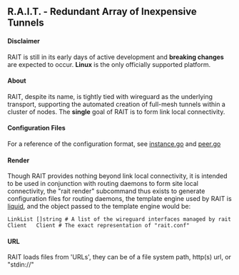 ## R.A.I.T. - Redundant Array of Inexpensive Tunnels
#### Disclaimer

RAIT is still in its early days of active development and **breaking changes** are expected to occur. **Linux** is the only officially supported platform.

#### About

RAIT, despite its name, is tightly tied with wireguard as the underlying transport, supporting the automated creation of full-mesh tunnels within a cluster of nodes. The **single** goal of RAIT is to form link local connectivity.

#### Configuration Files

For a reference of the configuration format, see [instance.go](pkg/rait/instance.go) and [peer.go](pkg/rait/peer.go)

#### Render

Though RAIT provides nothing beyond link local connectivity, it is intended to be used in conjunction with routing daemons to form site local connectivity, the "rait render" subcommand thus exists to generate configuration files for routing daemons, the template engine used by RAIT is [liquid](https://shopify.github.io/liquid/), and the object passed to the template engine would be:

```
LinkList []string # A list of the wireguard interfaces managed by rait
Client   Client # The exact representation of "rait.conf"
```

#### URL

RAIT loads files from 'URLs', they can be of a file system path, http(s) url, or "stdin://"
